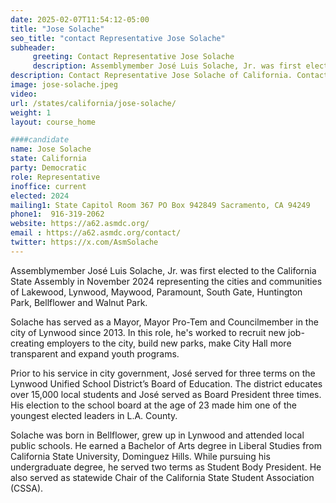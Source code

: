 ```yaml
---
date: 2025-02-07T11:54:12-05:00
title: "Jose Solache"
seo_title: "contact Representative Jose Solache"
subheader:
     greeting: Contact Representative Jose Solache
     description: Assemblymember José Luis Solache, Jr. was first elected to the California State Assembly in November 2024 representing the cities and communities of Lakewood, Lynwood, Maywood, Paramount, South Gate, Huntington Park, Bellflower and Walnut Park.
description: Contact Representative Jose Solache of California. Contact information for Jose Solache includes email address, phone number, and mailing address.
image: jose-solache.jpeg
video:
url: /states/california/jose-solache/
weight: 1
layout: course_home

####candidate
name: Jose Solache
state: California
party: Democratic
role: Representative
inoffice: current
elected: 2024
mailing1: State Capitol Room 367 PO Box 942849 Sacramento, CA 94249
phone1:  916-319-2062
website: https://a62.asmdc.org/
email : https://a62.asmdc.org/contact/
twitter: https://x.com/AsmSolache
---
```

Assemblymember José Luis Solache, Jr. was first elected to the California State Assembly in November 2024 representing the cities and communities of Lakewood, Lynwood, Maywood, Paramount, South Gate, Huntington Park, Bellflower and Walnut Park.

Solache has served as a Mayor, Mayor Pro-Tem and Councilmember in the city of Lynwood since 2013. In this role, he's worked to recruit new job-creating employers to the city, build new parks, make City Hall more transparent and expand youth programs.

Prior to his service in city government, José served for three terms on the Lynwood Unified School District’s Board of Education. The district educates over 15,000 local students and José served as Board President three times. His election to the school board at the age of 23 made him one of the youngest elected leaders in L.A. County.

Solache was born in Bellflower, grew up in Lynwood and attended local public schools. He earned a Bachelor of Arts degree in Liberal Studies from California State University, Dominguez Hills. While pursuing his undergraduate degree, he served two terms as Student Body President. He also served as statewide Chair of the California State Student Association (CSSA).
